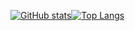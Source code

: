 [![GitHub stats](https://github-readme-stats.vercel.app/api?username=michelpromonet)](https://github.com/michelpromonet)[![Top Langs](https://github-readme-stats.vercel.app/api/top-langs/?username=michelpromonet&layout=compact&langs_count=10)](https://github.com/michelpromonet)

